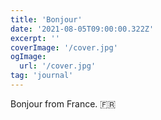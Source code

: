 ```yaml
---
title: 'Bonjour'
date: '2021-08-05T09:00:00.322Z'
excerpt: ''
coverImage: '/cover.jpg'
ogImage:
  url: '/cover.jpg'
tag: 'journal'
---
```


Bonjour from France. 🇫🇷
